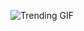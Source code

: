 
<!-- GIF_SECTION -->
![Trending GIF](https://media1.giphy.com/media/v1.Y2lkPThiYjIxNzcybXR6MDE2ZG5oaDVsdmxhb2J0bHpyMGVwajl0NXo5YmhwM2xoMHNtZiZlcD12MV9naWZzX3NlYXJjaCZjdD1n/MtWJ2pJx7CbJe/giphy.gif)
<!-- END_GIF_SECTION -->
